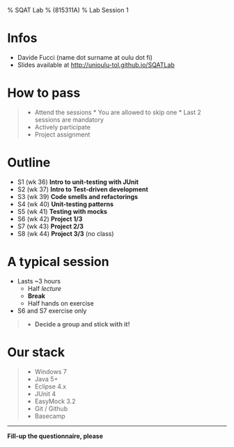 % SQAT Lab
% (815311A)
% Lab Session 1

# Infos

- Davide Fucci (name dot surname at oulu dot fi)
- Slides available at http://unioulu-tol.github.io/SQATLab

# How to pass

> - Attend the sessions
	* You are allowed to skip one
	* Last 2 sessions are mandatory
> - Actively participate 
> - Project assignment

# Outline

- S1 (wk 36) **Intro to unit-testing with JUnit**
- S2 (wk 37) **Intro to Test-driven development**
- S3 (wk 39) **Code smells and refactorings**
- S4 (wk 40) **Unit-testing patterns**
- S5 (wk 41) **Testing with mocks**
- S6 (wk 42) **Project 1/3**
- S7 (wk 43) **Project 2/3**
- S8 (wk 44) **Project 3/3** (no class)

# A typical session

* Lasts ~3 hours
	* Half _lecture_ 
	* **Break**
	* Half hands on exercise
* S6 and S7 exercise only

> - **Decide a group and stick with it!**

# Our stack
> - Windows 7
> - Java 5+
> - Eclipse 4.x
> - JUnit 4
> - EasyMock 3.2
> - Git / Github
> - Basecamp

------------------  

 **Fill-up the questionnaire, please**




